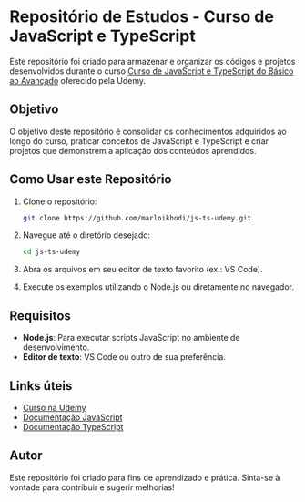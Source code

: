 # Repositório de Estudos - Curso de JavaScript e TypeScript

Este repositório foi criado para armazenar e organizar os códigos e projetos desenvolvidos durante o curso [Curso de JavaScript e TypeScript do Básico ao Avançado](https://www.udemy.com/course/curso-de-javascript-moderno-do-basico-ao-avancado/?couponCode=KEEPLEARNINGBR) oferecido pela Udemy.

## Objetivo

O objetivo deste repositório é consolidar os conhecimentos adquiridos ao longo do curso, praticar conceitos de JavaScript e TypeScript e criar projetos que demonstrem a aplicação dos conteúdos aprendidos.

## Como Usar este Repositório

1. Clone o repositório:

   ```bash
   git clone https://github.com/marloikhodi/js-ts-udemy.git
   ```

2. Navegue até o diretório desejado:

   ```bash
   cd js-ts-udemy
   ```

3. Abra os arquivos em seu editor de texto favorito (ex.: VS Code).

4. Execute os exemplos utilizando o Node.js ou diretamente no navegador.

## Requisitos

- **Node.js**: Para executar scripts JavaScript no ambiente de desenvolvimento.
- **Editor de texto**: VS Code ou outro de sua preferência.

## Links úteis

- [Curso na Udemy](https://www.udemy.com/course/curso-de-javascript-moderno-do-basico-ao-avancado/?couponCode=KEEPLEARNINGBR)
- [Documentação JavaScript](https://developer.mozilla.org/pt-BR/docs/Web/JavaScript)
- [Documentação TypeScript](https://www.typescriptlang.org/)

## Autor

Este repositório foi criado para fins de aprendizado e prática. Sinta-se à vontade para contribuir e sugerir melhorias!
